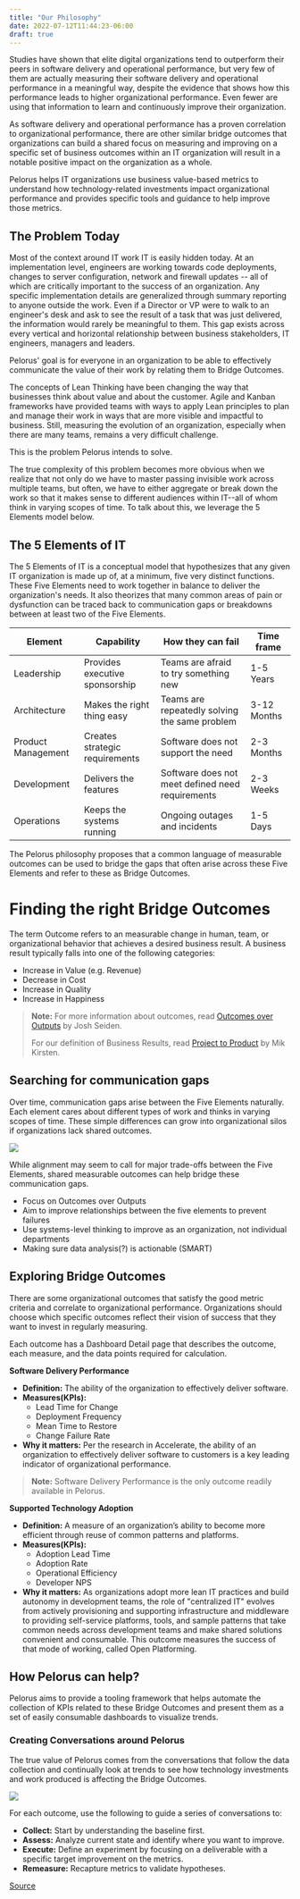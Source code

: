 ```yaml
---
title: "Our Philosophy"
date: 2022-07-12T11:44:23-06:00
draft: true
---
```


Studies have shown that elite digital organizations tend to outperform their peers in software delivery and operational performance, but very few of them are actually measuring their software delivery and operational performance in a meaningful way, despite the evidence that shows how this performance leads to higher organizational performance.  Even fewer are using that information to learn and continuously improve their organization.

As software delivery and operational performance has a proven correlation to organizational performance, there are other similar bridge outcomes that organizations can build a shared focus on measuring and improving on a specific set of business outcomes within an IT organization will result in a notable positive impact on the organization as a whole.

Pelorus helps IT organizations use business value-based metrics to understand how technology-related investments impact organizational performance and provides specific tools and guidance to help improve those metrics.

## The Problem Today
Most of the context around IT work IT is easily hidden today. At an implementation level, engineers are working towards code deployments, changes to server configuration, network and firewall updates -- all of which are critically important to the success of an organization. Any specific implementation details are generalized through summary reporting to anyone outside the work. Even if a Director or VP were to walk to an engineer's desk and ask to see the result of a task that was just delivered, the information would rarely be meaningful to them. This gap exists across every vertical and horizontal relationship between business stakeholders, IT engineers, managers and leaders.

Pelorus' goal is for everyone in an organization to be able to effectively communicate the value of their work by relating them to Bridge Outcomes.

The concepts of Lean Thinking have been changing the way that businesses think about value and about the customer. Agile and Kanban frameworks have provided teams with ways to apply Lean principles to plan and manage their work in ways that are more visible and impactful to business. Still, measuring the evolution of an organization, especially when there are many teams, remains a very difficult challenge.

This is the problem Pelorus intends to solve.

The true complexity of this problem becomes more obvious when we realize that not only do we have to master passing invisible work across multiple teams, but often, we have to either aggregate or break down the work so that it makes sense to different audiences within IT--all of whom think in varying scopes of time. To talk about this, we leverage the 5 Elements model below.

## The 5 Elements of IT
The 5 Elements of IT is a conceptual model that hypothesizes that any given IT organization is made up of, at a minimum, five very distinct functions. These Five Elements need to work together in balance to deliver the organization's needs. It also theorizes that many common areas of pain or dysfunction can be traced back to communication gaps or breakdowns between at least two of the Five Elements.

|Element|Capability|How they can fail|Time frame|
|--|--|--|--|
|Leadership|Provides executive sponsorship|Teams are afraid to try something new|1-5 Years|
|Architecture|Makes the right thing easy|Teams are repeatedly solving the same problem|3-12 Months|
|Product Management|Creates strategic requirements|Software does not support the need|2-3 Months|
|Development|Delivers the features|Software does not meet defined need requirements|2-3 Weeks|
|Operations|Keeps the systems running|Ongoing outages and incidents|1-5 Days|

The Pelorus philosophy proposes that a common language of measurable outcomes can be used to bridge the gaps that often arise across these Five Elements and refer to these as Bridge Outcomes.

# Finding the right Bridge Outcomes
The term Outcome refers to an measurable change in human, team, or organizational behavior that achieves a desired business result. A business result typically falls into one of the following categories:

* Increase in Value (e.g. Revenue)
* Decrease in Cost
* Increase in Quality
* Increase in Happiness

> **Note:** For more information about outcomes, read [Outcomes over Outputs](https://www.amazon.com/Outcomes-Over-Output-customer-behavior/dp/1091173265) by Josh Seiden.
>
> For our definition of Business Results, read [Project to Product](https://projecttoproduct.org/the-book/) by Mik Kirsten.

## Searching for communication gaps
Over time, communication gaps arise between the Five Elements naturally. Each element cares about different types of work and thinks in varying scopes of time. These simple differences can grow into organizational silos if organizations lack shared outcomes.

![](/Pelorus/ElementsOfIT.png)

While alignment may seem to call for major trade-offs between the Five Elements, shared measurable outcomes can help bridge these communication gaps.

* Focus on Outcomes over Outputs
* Aim to improve relationships between the five elements to prevent failures
* Use systems-level thinking to improve as an organization, not individual departments
* Making sure data analysis(?) is actionable (SMART)

## Exploring Bridge Outcomes
There are some organizational outcomes that satisfy the good metric criteria and correlate to organizational performance. Organizations should choose which specific outcomes reflect their vision of success that they want to invest in regularly measuring.

Each outcome has a Dashboard Detail page that describes the outcome, each measure, and the data points required for calculation.

**Software Delivery Performance**
* **Definition:** The ability of the organization to effectively deliver software.
* **Measures(KPIs):**
    * Lead Time for Change
    * Deployment Frequency
    * Mean Time to Restore
    * Change Failure Rate
* **Why it matters:** Per the research in Accelerate, the ability of an organization to effectively deliver software to customers is a key leading indicator of organizational performance.

> **Note:** Software Delivery Performance is the only outcome readily available in Pelorus.

**Supported Technology Adoption**
* **Definition:** A measure of an organization’s ability to become more efficient through reuse of common patterns and platforms.
* **Measures(KPIs):**
    * Adoption Lead Time
    * Adoption Rate
    * Operational Efficiency
    * Developer NPS
* **Why it matters:** As organizations adopt more lean IT practices and build autonomy in development teams, the role of "centralized IT" evolves from actively provisioning and supporting infrastructure and middleware to providing self-service platforms, tools, and sample patterns that take common needs across development teams and make shared solutions convenient and consumable. This outcome measures the success of that mode of working, called Open Platforming.

## How Pelorus can help?
Pelorus aims to provide a tooling framework that helps automate the collection of KPIs related to these Bridge Outcomes and present them as a set of easily consumable dashboards to visualize trends.

### Creating Conversations around Pelorus
The true value of Pelorus comes from the conversations that follow the data collection and continually look at trends to see how technology investments and work produced is affecting the Bridge Outcomes.

![](/Pelorus/ValueDevCycle.png)

For each outcome, use the following to guide a series of conversations to:

* **Collect:** Start by understanding the baseline first.
* **Assess:** Analyze current state and identify where you want to improve.
* **Execute:** Define an experiment by focusing on a deliverable with a specific target improvement on the metrics.
* **Remeasure:** Recapture metrics to validate hypotheses.

[Source](https://github.com/konveyor/konveyor.github.io/blob/main/content/Pelorus/philosophy.md)
